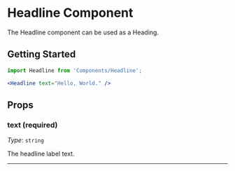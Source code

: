# Headline Component

The Headline component can be used as a Heading.

## Getting Started

```jsx
import Headline from 'Components/Headline';

<Headline text="Hello, World." />
```

## Props

### text (required)

_Type_: `string`

The headline label text.

--------------------------------------------------------------------------------
